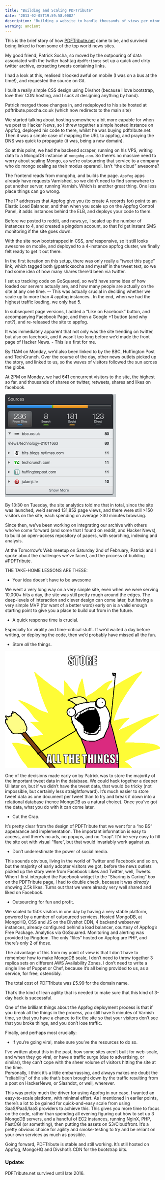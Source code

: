 ```yaml
---
title: "Building and Scaling PDFTribute"
date: "2013-02-05T19:59:58.000Z"
description: "Building a website to handle thousands of views per minute, with zero budget"
warning: ancient
---
```


This is the brief story of how [PDFTribute.net](https://web.archive.org/web/20130116174844/http://pdftribute.net/) came to be, and survived being linked to from some of the top world news sites.

My good friend, Patrick Socha, so moved by the outpouring of data associated with the twitter hashtag `#pdftribute` set up a quick and dirty twitter archive, extracting tweets containing links.

I had a look at this, realised it looked awful on mobile (I was on a bus at the time!), and requested the source on Git.  

I built a really simple CSS design using Divshot (because I love bootstrap, love their CDN hosting, and I suck at designing anything by hand).

Patrick merged those changes in, and redeployed to his site hosted at pdftribute.psocha.co.uk (which now redirects to the main site)

We started talking about hosting somewhere a bit more capable for when we post to Hacker News, so I threw together a simple hosted instance on Appfog, deployed his code to there, whilst he was buying pdftribute.net.  Then it was a simple case of mapping the URL to appfog, and praying the DNS was quick to propagate (it was, being a new domain).

So at this point, we had the backend scraper, running on his VPS, writing data to a MongoDB instance at `mongohq.com`.  So there’s no massive need to worry about scaling Mongo, as we’re outsourcing that service to a company who do mongo scaling as their modus operandi. Isn’t “the cloud” awesome? 

The frontend reads from mongohq, and builds the page.  `Appfog` apps already have requests Varnished, so we didn’t need to find somewhere to put another server, running Varnish. Which is another great thing.  One less place things can go wrong.

The IP addresses that Appfog give you (to create A records for) point to an Elastic Load Balancer, and then when you scale up on the Appfog Control Panel, it adds instances behind the ELB, and deploys your code to them.

Before we posted to reddit, and news.yc, I scaled up the number of instances to 4, and created a pingdom account, so that I’d get instant SMS monitoring if the site goes down.

With the site now bootstrapped in CSS, *and* responsive, so it still looks awesome on mobile, and deployed to a 4-instance appfog cluster, we finally felt ready to get it out there.

In the first iteration on this setup, there was only really a “tweet this page” link, which tagged both @patricksocha and myself in the tweet text, so we had some idea of how many shares there’d been via twitter.

I set up tracking code on GoSquared, so we’d have some idea of how loaded our servers actually are, and how many people are actually on the site at any one time. -- This was actually crucial in deciding whether we scale up to more than 4 appfog instances.. In the end, when we had the highest traffic loading, we only had 5. 

In subsequent page versions, I added a “Like on Facebook” button, and accompanying Facebook Page, and then a Google +1 button (and why not?), and  re-released the site to appfog.  

It was immediately apparent that not only was the site trending on twitter, but also on facebook, and it wasn’t too long before we’d made the front page of Hacker News.  - This is a first for me.  

By 11AM on Monday, we’d also been linked to by the BBC, Huffington Post  and TechCrunch.  Over the course of the day, other news outlets picked up the story, and linked to us, so the waves of visitors followed the sun across the globe. 

At 2PM on Monday, we had 641 concurrent visitors to the site, the highest so far, and thousands of shares on twitter, retweets, shares and likes on facebook.  

![236 concurrent visitors per minute](./1jfNJtO.png)

By 13:30 on Tuesday, the site analytics told me that in total, since the site was launched, we’d served 131,852 page views, and there were still >150 visitors on the site, each spending on average >30 minutes browsing.  

Since then, we’ve been working on integrating our archive with others who’ve come forward (and some that I found on reddit, and Hacker News), to build an open-access repository of papers, with searching, indexing and analysis.  

At the Tomorrow’s Web meetup on Saturday 2nd of February, Patrick and I spoke about the challenges we've faced, and the process of building #PDFTribute.  

THE TAKE-HOME LESSONS ARE THESE: 
* Your idea doesn’t have to be awesome

We went a very long way on a very simple site, even when we were serving 10,000+ hits a day, the site was still pretty rough around the edges.  The deep-levels of interaction and clever design can come later, but having a very simple MVP (for want of a better word) early on is a valid enough starting point to give you a place to build out from in the future.

* A quick response time is crucial.  

Especially for virality and time-critical stuff..  If we’d waited a day before writing, or deploying the code, then we’d probably have missed all the fun. 

* Store *all* the things.  

![store-all-the-things](./storeall.png)

One of the decisions made early on by Patrick was to store the majority of the important tweet data in the database.  We could hack together a deeper UI later on, but if we didn’t have the tweet data, that would be tricky (not impossible, but certainly less straightforward).  It’s much easier to store tweet data as one document per tweet than to try and break it down into a relational database (hence MongoDB as a natural choice).  Once you’ve got the data, what you do with it can come later.

* Cut the Crap.

It’s pretty clear from the design of PDFTribute that we went for a “no BS” appearance and implementation.  The important information is easy to access, and there’s no ads, no popups, and no “crap”.  It’d be very easy to fill the site out with visual “flare”, but that would invariably work against us.  

* Don’t underestimate the power of social media.  

This sounds obvious, living in the world of Twitter and Facebook and so on, but the majority of early adopter visitors we got, before the news outlets picked up the story were from Facebook Likes and Twitter, well, Tweets. When I first integrated the Facebook widget to the “Sharing is Caring” box on the PDFTribute page, I had to double check, because it was *already* showing 2.5k likes.  Turns out that we were already very well shared and liked on Facebook.  

* Outsourcing for fun and profit.  

 We scaled to 150k visitors in one day by having a very stable platform, powered by a number of outsourced services.  Hosted MongoDB, at MongoHQ, CSS and JS on the Divshot CDN, 4 backend webserver instances, already configured behind a load balancer, courtesy of Appfog’s Free Package.  Analytics via GoSquared. Monitoring and alerting was provided by Pingdom.  The only “files” hosted on Appfog are PHP, and there’s only 2 of those.

The advantage of this from my point of view is that I don’t have to remember how to make MongoDB scale, I don’t need to throw together 3 replica sets on different AWS Availability Zones.  I don’t need to write a single line of Puppet or Chef, because it’s all being provided to us, as a service, for free, ostensibly.  

The total cost of PDFTribute was £5.99 for the domain name.  

That’s the kind of lean agility that is needed to make sure that this kind of 3-day hack is successful. 

One of the brilliant things about the Appfog deployment process is that if you break all the things in the process, you still have 5 minutes of Varnish time, so that you have a chance to fix the site so that your visitors don’t see that you broke things, and you don’t lose traffic.

Finally, and perhaps most crucially:

* If you’re going viral, make sure you’ve the resources to do so.

I’ve written about this in the past, how some sites aren’t built for web-scale, and when they go viral, or have a traffic surge (due to advertising, or similar), they can’t cope with the sheer volume of visitors hitting the site at the time.  
Personally, I think it’s a little embarrassing, and always makes me doubt the “reliability” of the site that’s been brought down by the traffic resulting from a post on HackerNews, or Slashdot, or well, wherever.  

This was pretty much the driver for using Appfog in our case.  I wanted an easy-to-scale platform, with minimal effort.  As I mentioned in earlier points, there’s a lot to be gained for quick-and-easy scale from using SaaS/PaaS/IaaS providers to achieve this.  This gives you more time to focus on the code, rather than spending all evening figuring out how to set up 3 MongoDB servers, and a handful of EC2 instances, running NginX, PHP, FastCGI (or something), then putting the assets on S3/Cloudfront.  It’s a pretty obvious choice for agility and smoke-testing to try and be reliant on your own services as much as possible.

Going forward, PDFTribute is stable and still working.  It’s still hosted on Appfog, MongoHQ and Divshot’s CDN for the bootstrap bits.  

### Update:
PDFTribute.net survived until late 2016. 


 